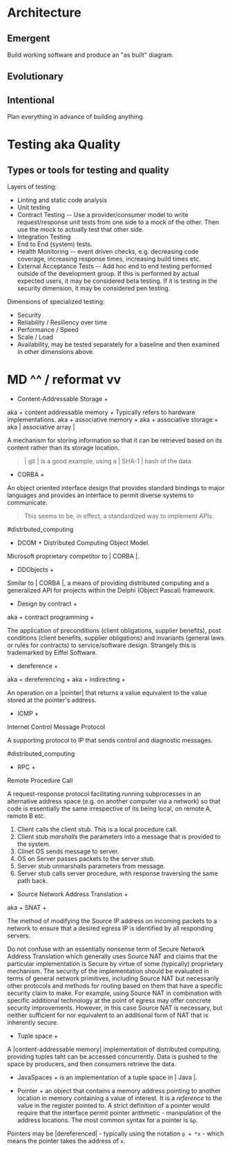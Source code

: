 # Architecture

## Emergent

Build working software and produce an "as built" diagram. 

## Evolutionary



## Intentional 

Plan everything in advance of building anything.

# Testing aka Quality

## Types or tools for testing and quality

Layers of testing:
- Linting and static code analysis
- Unit testing
- Contract Testing -- Use a provider/consumer model to write request/response unit tests from one side to a mock of the other. Then use the mock to actually test that other side.
- Integration Testing
- End to End (system) tests.
- Health Monitoring -- event driven checks, e.g. decreasing code coverage, increasing response times, increasing build times etc.
- External Acceptance Tests -- Add hoc end to end testing performed outside of the development group. If this is performed by actual expected users, it may be considered beta testing. If it is testing in the security dimension, it may be considered pen testing.

Dimensions of specialized testing:
- Security
- Reliability / Resiliency over time 
- Performance / Speed
- Scale / Load
- Availability, may be tested separately for a baseline and then examined in other dimensions above.

# MD ^^ / reformat vv

+ Content-Addressable Storage + 

aka + content addressable memory + Typically refers to hardware implementations.
aka + associative memory + 
aka + associative storage +
aka | associative array |

A mechanism for storing information so that it can be retrieved based on its content rather than its storage location.

> | git | is a good example, using a | SHA-1 | hash of the data


+ CORBA + 

An object oriented interface design that provides standard bindings to major languages and provides an interface to permit diverse systems to communicate.

> This seems to be, in effect, a standardized way to implement APIs.

#distrbuted_computing

+ DCOM + Distributed Computing Object Model.

Microsoft proprietary competitor to | CORBA |.


+ DDObjects +

Similar to | CORBA |, a means of providing distributed computing and a generalized API for projects within the Delphi (Object Pascal) framework.

+ Design by contract +

aka + contract programming +

The application of preconditions (client obligations, supplier benefits), post conditions (client benefits, supplier obligations) and invariants (general laws or rules for contracts) to service/software design. Strangely this is trademarked by Eiffel Software.


+ dereference +

aka + dereferencing +
aka + indirecting +

An operation on a |pointer| that returns a value equivalent to the value stored at the pointer's address.


+ ICMP +

Internet Control Message Protocol

A supporting protocol to IP that sends control and diagnostic messages.

#distributed_computing


+ RPC +

Remote Procedure Call

A request-response protocol facilitating running subprocesses in an alternative address space (e.g. on another computer via a network) so that code is essentially the same irrespective of its being local, on remote A, remote B etc.

1. Client calls the client stub. This is a local procedure call.
2. Client stub _marshalls_ the parameters into a message that is provided to the system.
3. Clinet OS sends message to server.
4. OS on Server passes packets to the server stub.
5. Server stub unmarshalls parameters from message.
6. Server stub calls server procedure, with response traversing the same path back.

+ Source Network Address Translation +

aka + SNAT +

The method of modifying the Source IP address on incoming packets to a network to ensure that a desired egress IP is identified by all responding servers.

Do not confuse with an essentially nonsense term of Secure Network Address Translation which generally uses Source NAT and claims that the particular implementation is Secure by virtue of some (typically) proprietary mechanism. The security of the implementation should be evaluated in terms of general network primitives, including Source NAT but necessarily other protocols and methods for routing based on them that have a specific security claim to make. For example, using Source NAT in combination with specific additional technology at the point of egress may offer concrete security improvements. However, in this case Source NAT is necessary, but neither sufficient for nor equivalent to an additional form of NAT that is inherently secure. 


+ Tuple space +

A |content-addressable memory| implementation of distributed computing, providing tuples taht can be accessed concurrently. Data is pushed to the space by producers, and then consumers retrieve the data.

+ JavaSpaces + is an implementation of a tuple space in | Java |.

+ Pointer + an object that contains a memory address pointing to another location in memory containing a value of interest. It is a *reference* to the value in the register pointed to. A strict definition of a pointer would require that the interface permit pointer arithmetic - manipulation of the address locations. The most common syntax for a pointer is `&p`. 

Pointers may be |dereferenced| - typically using the notation `p = *x` - which means the pointer takes the address of `x`. 
